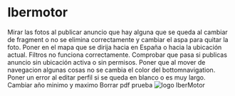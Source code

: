 # Ibermotor
Mirar las fotos al publicar anuncio que hay alguna que se queda al cambiar de fragment o no se elimina correctamente y cambiar el aspa para quitar la foto.
Poner en el mapa que se dirija hacia en España o hacia la ubicación actual.
Filtros no funciona correctamente.
Comprobar que pasa si publicas anuncio sin ubicación activa o sin permisos.
Poner que al mover de navegacion algunas cosas no se cambia el color del bottomnavigation.
Poner un error al editar perfil si se queda en blanco o es muy largo.
Cambiar año minimo y maximo
Borrar pdf prueba
![logo IberMotor](https://github.com/JSergio86/IberMotor/assets/80743922/d0e7b2fd-c560-4fc7-92c4-c19fcc509298)
